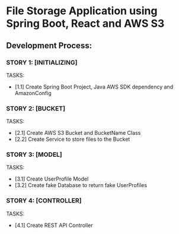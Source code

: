 # File Storage Application using Spring Boot, React and AWS S3



## Development Process:


### STORY 1: [INITIALIZING]
TASKS:
- [1.1] Create Spring Boot Project, Java AWS SDK dependency and AmazonConfig

### STORY 2: [BUCKET]
TASKS:
- [2.1] Create AWS S3 Bucket and BucketName Class
- [2.2] Create Service to store files to the Bucket

### STORY 3: [MODEL]
TASKS:
- [3.1] Create UserProfile Model
- [3.2] Create fake Database to return fake UserProfiles

### STORY 4: [CONTROLLER]
TASKS:
- [4.1] Create REST API Controller

